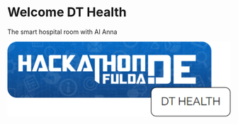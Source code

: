 # Welcome DT Health

The smart hospital room with AI Anna 

![alt text](https://github.com/Hackathon-Fulda-2022/.github/blob/2acc1f92d1dd5e4341e5c875b7995b0d80b45d16/github_organisation_topic_.png?raw=true)
